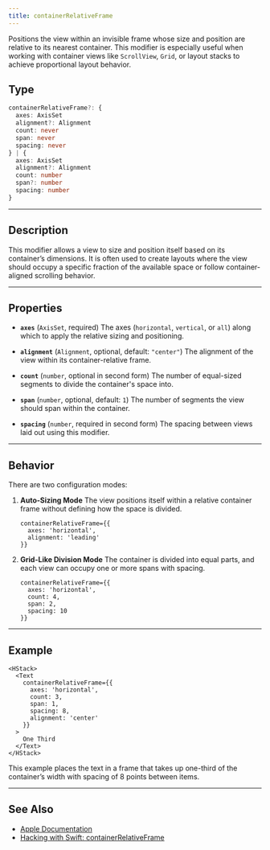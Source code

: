 ```yaml
---
title: containerRelativeFrame
---
```

Positions the view within an invisible frame whose size and position are relative to its nearest container. This modifier is especially useful when working with container views like `ScrollView`, `Grid`, or layout stacks to achieve proportional layout behavior.

## Type

```ts
containerRelativeFrame?: {
  axes: AxisSet
  alignment?: Alignment
  count: never
  span: never
  spacing: never
} | {
  axes: AxisSet
  alignment?: Alignment
  count: number
  span?: number
  spacing: number
}
```

---

## Description

This modifier allows a view to size and position itself based on its container’s dimensions. It is often used to create layouts where the view should occupy a specific fraction of the available space or follow container-aligned scrolling behavior.

---

## Properties

* **`axes`** (`AxisSet`, required)
  The axes (`horizontal`, `vertical`, or `all`) along which to apply the relative sizing and positioning.

* **`alignment`** (`Alignment`, optional, default: `"center"`)
  The alignment of the view within its container-relative frame.

* **`count`** (`number`, optional in second form)
  The number of equal-sized segments to divide the container's space into.

* **`span`** (`number`, optional, default: `1`)
  The number of segments the view should span within the container.

* **`spacing`** (`number`, required in second form)
  The spacing between views laid out using this modifier.

---

## Behavior

There are two configuration modes:

1. **Auto-Sizing Mode**
   The view positions itself within a relative container frame without defining how the space is divided.

   ```tsx
   containerRelativeFrame={{
     axes: 'horizontal',
     alignment: 'leading'
   }}
   ```

2. **Grid-Like Division Mode**
   The container is divided into equal parts, and each view can occupy one or more spans with spacing.

   ```tsx
   containerRelativeFrame={{
     axes: 'horizontal',
     count: 4,
     span: 2,
     spacing: 10
   }}
   ```

---

## Example

```tsx
<HStack>
  <Text
    containerRelativeFrame={{
      axes: 'horizontal',
      count: 3,
      span: 1,
      spacing: 8,
      alignment: 'center'
    }}
  >
    One Third
  </Text>
</HStack>
```

This example places the text in a frame that takes up one-third of the container’s width with spacing of 8 points between items.

---

## See Also

* [Apple Documentation](https://developer.apple.com/documentation/swiftui/view/containerrelativeframe%28_:alignment:%29)
* [Hacking with Swift: containerRelativeFrame](https://www.hackingwithswift.com/quick-start/swiftui/how-to-adjust-the-size-of-a-view-relative-to-its-container)
